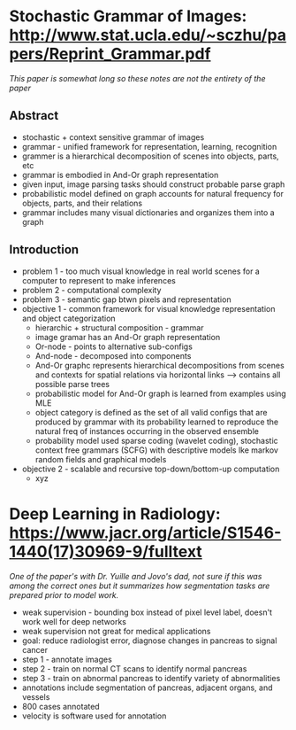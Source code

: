 # Stochastic Grammar of Images: http://www.stat.ucla.edu/~sczhu/papers/Reprint_Grammar.pdf 
*This paper is somewhat long so these notes are not the entirety of the paper*
## Abstract
- stochastic + context sensitive grammar of images
- grammar - unified framework for representation, learning, recognition
- grammer is a hierarchical decomposition of scenes into objects, parts, etc
- grammar is embodied in And-Or graph representation
- given input, image parsing tasks should construct probable parse graph 
- probabilistic model defined on graph accounts for natural frequency for objects, parts, and their relations
- grammar includes many visual dictionaries and organizes them into a graph 
## Introduction
- problem 1 - too much visual knowledge in real world scenes for a computer to represent to make inferences
- problem 2 - computational complexity
- problem 3 - semantic gap btwn pixels and representation
- objective 1 - common framework for visual knowledge representation and object categorization
  - hierarchic + structural composition - grammar
  - image gramar has an And-Or graph representation
  - Or-node - points to alternative sub-configs
  - And-node - decomposed into components
  - And-Or graphc represents hierarchical decompositions from scenes and contexts for spatial relations via horizontal links --> contains all possible parse trees
  - probabilistic model for And-Or graph is learned from examples using MLE
  - object category is defined as the set of all valid configs that are produced by grammar with its probability learned to reproduce the natural freq of instances occurring in the observed ensemble
  - probability model used sparse coding (wavelet coding), stochastic context free grammars (SCFG) with descriptive models lke markov random fields and graphical models
- objective 2 - scalable and recursive top-down/bottom-up computation
  - xyz

# Deep Learning in Radiology: https://www.jacr.org/article/S1546-1440(17)30969-9/fulltext
*One of the paper's with Dr. Yuille and Jovo's dad, not sure if this was among the correct ones but it summarizes how segmentation tasks are prepared prior to model work.*
- weak supervision - bounding box instead of pixel level label, doesn't work well for deep networks
- weak supervision not great for medical applications
- goal: reduce radiologist error, diagnose changes in pancreas to signal cancer
- step 1 - annotate images 
- step 2 - train on normal CT scans to identify normal pancreas
- step 3 - train on abnormal pancreas to identify variety of abnormalities
- annotations include segmentation of pancreas, adjacent organs, and vessels
- 800 cases annotated
- velocity is software used for annotation
